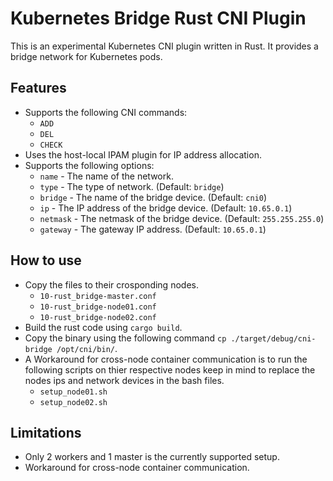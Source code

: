 # Kubernetes Bridge Rust CNI Plugin

This is an experimental Kubernetes CNI plugin written in Rust. It provides a bridge network for Kubernetes pods.

## Features

* Supports the following CNI commands:
    * `ADD`
    * `DEL`
    * `CHECK`
* Uses the host-local IPAM plugin for IP address allocation.
* Supports the following options:
    * `name` - The name of the network.
    * `type` - The type of network. (Default: `bridge`)
    * `bridge` - The name of the bridge device. (Default: `cni0`)
    * `ip` - The IP address of the bridge device. (Default: `10.65.0.1`)
    * `netmask` - The netmask of the bridge device. (Default: `255.255.255.0`)
    * `gateway` - The gateway IP address. (Default: `10.65.0.1`)

## How to use

* Copy the files to their crosponding nodes.
  * `10-rust_bridge-master.conf`
  * `10-rust_bridge-node01.conf`
  * `10-rust_bridge-node02.conf`
* Build the rust code using `cargo build`.
* Copy the binary using the following command `cp ./target/debug/cni-bridge /opt/cni/bin/`.
* A Workaround for cross-node container communication is to run the following scripts on thier respective nodes keep in mind to replace the nodes ips and network devices in the bash files.
  * `setup_node01.sh`
  * `setup_node02.sh`

## Limitations

* Only 2 workers and 1 master is the currently supported setup.
* Workaround for cross-node container communication.